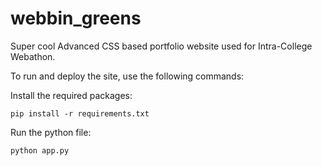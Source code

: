 # webbin_greens
Super cool Advanced CSS based portfolio website used for Intra-College Webathon.


To run and deploy the site, use the following commands:

Install the required packages:

    pip install -r requirements.txt

Run the python file:

    python app.py
